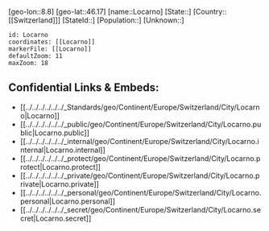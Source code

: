 ﻿---
location: [46.17,8.8]
mapzoom: [7,12] 
mapmarker: city 
type: City
tags:
- geo/City


SpocWebEntityId: 32062
isDeleted: false
confidential: public

---
[geo-lon::8.8]
[geo-lat::46.17]
[name::Locarno]
[State::]
[Country::[[Switzerland]]]
[StateId::]
[Population::]
[Unknown::]


```leaflet
id: Locarno
coordinates: [[Locarno]]
markerFile: [[Locarno]]
defaultZoom: 11 
maxZoom: 18
```


## Confidential Links & Embeds: 
- [[../../../../../../_Standards/geo/Continent/Europe/Switzerland/City/Locarno|Locarno]] 
- [[../../../../../../_public/geo/Continent/Europe/Switzerland/City/Locarno.public|Locarno.public]] 
- [[../../../../../../_internal/geo/Continent/Europe/Switzerland/City/Locarno.internal|Locarno.internal]] 
- [[../../../../../../_protect/geo/Continent/Europe/Switzerland/City/Locarno.protect|Locarno.protect]] 
- [[../../../../../../_private/geo/Continent/Europe/Switzerland/City/Locarno.private|Locarno.private]] 
- [[../../../../../../_personal/geo/Continent/Europe/Switzerland/City/Locarno.personal|Locarno.personal]] 
- [[../../../../../../_secret/geo/Continent/Europe/Switzerland/City/Locarno.secret|Locarno.secret]] 
